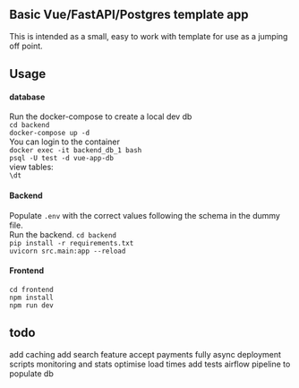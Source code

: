 ## Basic Vue/FastAPI/Postgres template app
This is intended as a small, easy to work with template for use as a jumping off point.


## Usage

#### database
Run the docker-compose to create a local dev db  
`cd backend`  
`docker-compose up -d`  
You can login to the container  
`docker exec -it backend_db_1 bash`  
`psql -U test -d vue-app-db`  
view tables:  
`\dt`  

#### Backend
Populate `.env` with the correct values following the schema in the dummy file.  
Run the backend.
`cd backend`  
`pip install -r requirements.txt`  
`uvicorn src.main:app --reload`  

#### Frontend
`cd frontend`  
`npm install`  
`npm run dev`  

## todo
add caching
add search feature
accept payments
fully async
deployment scripts
monitoring and stats
optimise load times
add tests
airflow pipeline to populate db